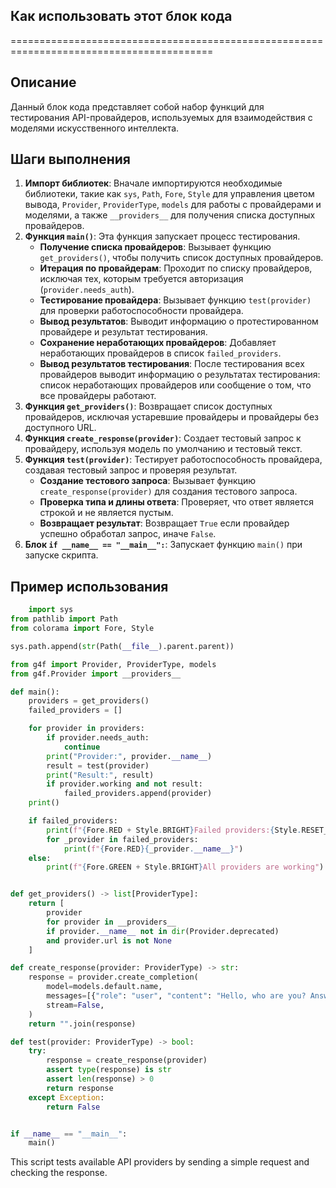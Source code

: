 ## Как использовать этот блок кода
=========================================================================================

Описание
-------------------------
Данный блок кода представляет собой набор функций для тестирования API-провайдеров, используемых для взаимодействия с моделями искусственного интеллекта. 

Шаги выполнения
-------------------------
1. **Импорт библиотек**: Вначале импортируются необходимые библиотеки, такие как `sys`, `Path`, `Fore`, `Style` для управления цветом вывода, `Provider`, `ProviderType`, `models` для работы с провайдерами и моделями, а также `__providers__` для получения списка доступных провайдеров.
2. **Функция `main()`**: Эта функция запускает процесс тестирования.
    - **Получение списка провайдеров**: Вызывает функцию `get_providers()`, чтобы получить список доступных провайдеров.
    - **Итерация по провайдерам**: Проходит по списку провайдеров, исключая тех, которым требуется авторизация (`provider.needs_auth`).
    - **Тестирование провайдера**: Вызывает функцию `test(provider)` для проверки работоспособности провайдера.
    - **Вывод результатов**: Выводит информацию о протестированном провайдере и результат тестирования. 
    - **Сохранение неработающих провайдеров**: Добавляет неработающих провайдеров в список `failed_providers`.
    - **Вывод результатов тестирования**: После тестирования всех провайдеров выводит информацию о результатах тестирования: список неработающих провайдеров или сообщение о том, что все провайдеры работают. 
3. **Функция `get_providers()`**: Возвращает список доступных провайдеров, исключая устаревшие провайдеры и провайдеры без доступного URL.
4. **Функция `create_response(provider)`**: Создает тестовый запрос к провайдеру, используя модель по умолчанию и тестовый текст.
5. **Функция `test(provider)`**: Тестирует работоспособность провайдера, создавая тестовый запрос и проверяя результат.
    - **Создание тестового запроса**: Вызывает функцию `create_response(provider)` для создания тестового запроса.
    - **Проверка типа и длины ответа**: Проверяет, что ответ является строкой и не является пустым.
    - **Возвращает результат**: Возвращает `True` если провайдер успешно обработал запрос, иначе `False`.
6. **Блок `if __name__ == "__main__":`**: Запускает функцию `main()` при запуске скрипта.

Пример использования
-------------------------

```python
    import sys
from pathlib import Path
from colorama import Fore, Style

sys.path.append(str(Path(__file__).parent.parent))

from g4f import Provider, ProviderType, models
from g4f.Provider import __providers__

def main():
    providers = get_providers()
    failed_providers = []

    for provider in providers:
        if provider.needs_auth:
            continue
        print("Provider:", provider.__name__)
        result = test(provider)
        print("Result:", result)
        if provider.working and not result:
            failed_providers.append(provider)
    print()

    if failed_providers:
        print(f"{Fore.RED + Style.BRIGHT}Failed providers:{Style.RESET_ALL}")
        for _provider in failed_providers:
            print(f"{Fore.RED}{_provider.__name__}")
    else:
        print(f"{Fore.GREEN + Style.BRIGHT}All providers are working")


def get_providers() -> list[ProviderType]:
    return [
        provider
        for provider in __providers__
        if provider.__name__ not in dir(Provider.deprecated)
        and provider.url is not None
    ]

def create_response(provider: ProviderType) -> str:
    response = provider.create_completion(
        model=models.default.name,
        messages=[{"role": "user", "content": "Hello, who are you? Answer in detail much as possible."}],
        stream=False,
    )
    return "".join(response)

def test(provider: ProviderType) -> bool:
    try:
        response = create_response(provider)
        assert type(response) is str
        assert len(response) > 0
        return response
    except Exception:
        return False


if __name__ == "__main__":
    main()
```

This script tests available API providers by sending a simple request and checking the response.